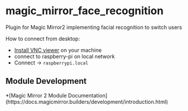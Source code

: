 # magic_mirror_face_recognition
Plugin for Magic Mirror2 implementing facial recognition to switch users

How to connect from desktop:

* [Install VNC viewer](https://www.realvnc.com/de/connect/download/viewer/) on your machine 
* connect to raspberry-pi on local network 
* Connect -> ```raspberrypi.local```

<h2> Module Development</h2>
<p>
*[Magic Mirror 2 Module Documentation](https://docs.magicmirror.builders/development/introduction.html)
</p>
